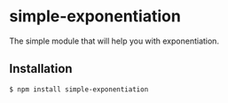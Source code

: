 # simple-exponentiation
The simple module that will help you with exponentiation.

## Installation

```bash
$ npm install simple-exponentiation
```
